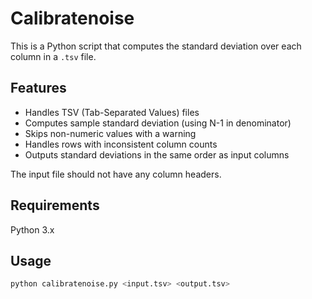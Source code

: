 # Calibratenoise

This is a Python script that computes the standard deviation over each column in a `.tsv` file.

## Features

- Handles TSV (Tab-Separated Values) files
- Computes sample standard deviation (using N-1 in denominator)
- Skips non-numeric values with a warning
- Handles rows with inconsistent column counts
- Outputs standard deviations in the same order as input columns

The input file should not have any column headers.

## Requirements

Python 3.x

## Usage

```bash
python calibratenoise.py <input.tsv> <output.tsv>
```
